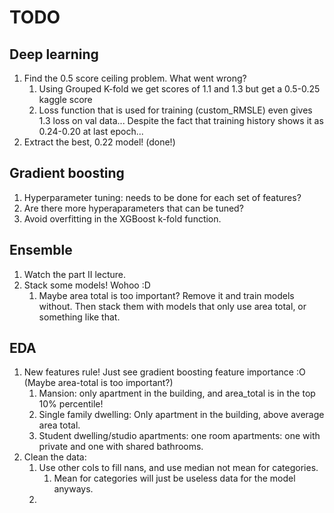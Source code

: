 # TODO

## Deep learning
1. Find the 0.5 score ceiling problem. What went wrong?
   1. Using Grouped K-fold we get scores of 1.1 and 1.3 but get a 0.5-0.25 kaggle score
   2. Loss function that is used for training (custom_RMSLE) even gives 1.3 loss on val data...
   Despite the fact that training history shows it as 0.24-0.20 at last epoch...
2. Extract the best, 0.22 model! (done!)

## Gradient boosting
1. Hyperparameter tuning: needs to be done for each set of features?
2. Are there more hyperaparameters that can be tuned?
3. Avoid overfitting in the XGBoost k-fold function.

## Ensemble
1. Watch the part II lecture.
2. Stack some models! Wohoo :D
   1. Maybe area total is too important? Remove it and train models without.
   Then stack them with models that only use area total, or something like that.

## EDA
1. New features rule! Just see gradient boosting feature importance :O
   (Maybe area-total is too important?)
   1. Mansion: only apartment in the building, and area_total is in the top 10% percentile!
   2. Single family dwelling: Only apartment in the building, above average area total.
   3. Student dwelling/studio apartments: one room apartments: one with private and one with shared bathrooms.
2. Clean the data:
   1. Use other cols to fill nans, and use median not mean for categories.
      1. Mean for categories will just be useless data for the model anyways.
   2. 
